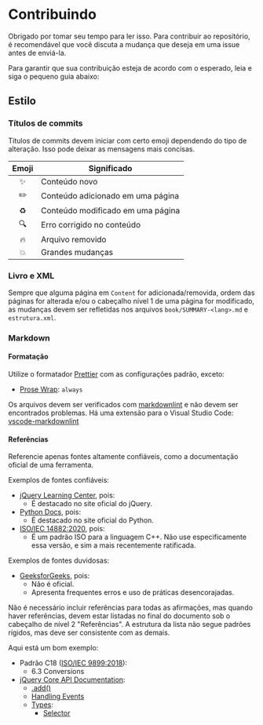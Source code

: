 # Contribuindo

Obrigado por tomar seu tempo para ler isso. Para contribuir ao repositório, é
recomendável que você discuta a mudança que deseja em uma issue antes de
enviá-la.

Para garantir que sua contribuição esteja de acordo com o esperado, leia e siga
o pequeno guia abaixo:

## Estilo

### Títulos de commits

Títulos de commits devem iniciar com certo emoji dependendo do tipo de
alteração. Isso pode deixar as mensagens mais concisas.

| Emoji | Significado                       |
| :---: | --------------------------------- |
|  ✨   | Conteúdo novo                     |
|  ✏️   | Conteúdo adicionado em uma página |
|  ♻️   | Conteúdo modificado em uma página |
|  🔍️  | Erro corrigido no conteúdo        |
|  🔥   | Arquivo removido                  |
|  💥   | Grandes mudanças                  |

### Livro e XML

Sempre que alguma página em `Content` for adicionada/removida, ordem das páginas
for alterada e/ou o cabeçalho nível 1 de uma página for modificado, as mudanças
devem ser refletidas nos arquivos `book/SUMMARY-<lang>.md` e `estrutura.xml`.

### Markdown

#### Formatação

Utilize o formatador [Prettier](https://prettier.io/) com as configurações
padrão, exceto:

- [Prose Wrap](https://prettier.io/docs/en/options.html#prose-wrap): `always`

Os arquivos devem ser verificados com
[markdownlint](https://github.com/markdownlint/markdownlint) e não devem ser
encontrados problemas. Há uma extensão para o Visual Studio Code:
[vscode-markdownlint](https://github.com/DavidAnson/vscode-markdownlint)

#### Referências

Referencie apenas fontes altamente confiáveis, como a documentação oficial de
uma ferramenta.

Exemplos de fontes confiáveis:

- [jQuery Learning Center](https://learn.jquery.com/), pois:
  - É destacado no site oficial do jQuery.
- [Python Docs](https://docs.python.org/), pois:
  - É destacado no site oficial do Python.
- [ISO/IEC 14882:2020](https://www.iso.org/standard/79358.html), pois:
  - É um padrão ISO para a linguagem C++. Não use especificamente essa versão, e
    sim a mais recentemente ratificada.

Exemplos de fontes duvidosas:

- [GeeksforGeeks](https://www.geeksforgeeks.org/), pois:
  - Não é oficial.
  - Apresenta frequentes erros e uso de práticas desencorajadas.

Não é necessário incluir referências para todas as afirmações, mas quando haver
referências, devem estar listadas no final do documento sob o cabeçalho de nível
2 "Referências". A estrutura da lista não segue padrões rígidos, mas deve ser
consistente com as demais.

Aqui está um bom exemplo:

- Padrão C18 ([ISO/IEC 9899:2018](https://www.iso.org/standard/74528.html)):
  - 6.3 Conversions
- [jQuery Core API Documentation](https://api.jquery.com/):
  - [.add()](https://api.jquery.com/add/)
  - [Handling Events](https://learn.jquery.com/events/handling-events/)
  - [Types](https://api.jquery.com/Types/):
    - [Selector](https://api.jquery.com/Types/#Selector)
